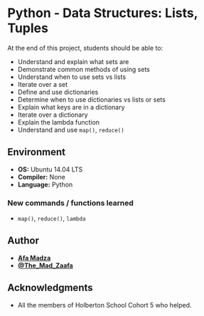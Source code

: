 # Python - Data Structures: Lists, Tuples
At the end of this project, students should be able to:

* Understand and explain what sets are
* Demonstrate common methods of using sets
* Understand when to use sets vs lists
* Iterate over a set
* Define and use dictionaries
* Determine when to use dictionaries vs lists or sets
* Explain what keys are in a dictionary
* Iterate over a dictionary
* Explain the lambda function
* Understand and use ``map()``, ``reduce()``
## Environment

* __OS:__ Ubuntu 14.04 LTS
* __Compiler:__ None
* __Language:__ Python

### New commands / functions learned

* ``map()``, ``reduce()``, ``lambda``

## Author

* [**Afa Madza**](https://github.com/AfaMadza)
* [**@The_Mad_Zaafa**](https://twitter.com/The_Mad_Zaafa)

## Acknowledgments
* All the members of Holberton School Cohort 5 who helped.
